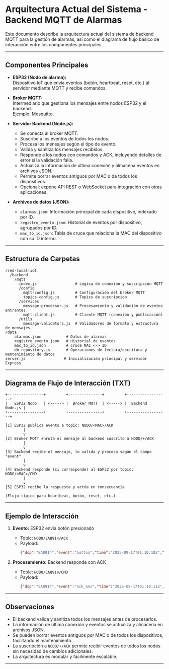 # Arquitectura Actual del Sistema - Backend MQTT de Alarmas

Este documento describe la arquitectura actual del sistema de backend MQTT para la gestión de alarmas, así como el diagrama de flujo básico de interacción entre los componentes principales.

---

## Componentes Principales

- **ESP32 (Nodo de alarma):**  
  Dispositivo IoT que envía eventos (botón, heartbeat, reset, etc.) al servidor mediante MQTT y recibe comandos.

- **Broker MQTT:**  
  Intermediario que gestiona los mensajes entre nodos ESP32 y el backend.  
  Ejemplo: Mosquitto.

- **Servidor Backend (Node.js):**  
  - Se conecta al broker MQTT.
  - Suscribe a los eventos de todos los nodos.
  - Procesa los mensajes según el tipo de evento.
  - Valida y sanitiza los mensajes recibidos.
  - Responde a los nodos con comandos y ACK, incluyendo detalles de error si la validación falla.
  - Actualiza la información de última conexión y almacena eventos en archivos JSON.
  - Permite borrar eventos antiguos por MAC o de todos los dispositivos.
  - Opcional: expone API REST o WebSocket para integración con otras aplicaciones.

- **Archivos de datos (JSON):**
  - `alarmas.json`: Información principal de cada dispositivo, indexado por ID.
  - `registro_evento.json`: Historial de eventos por dispositivo, agrupados por ID.
  - `mac_to_id.json`: Tabla de cruce que relaciona la MAC del dispositivo con su ID interno.

---

## Estructura de Carpetas

```
/red-local-iot
  /backend
    /mqtt
      index.js                 # Lógica de conexión y suscripción MQTT
      /config
        mqtt-config.js         # Configuración del broker MQTT
        topics-config.js       # Topics de suscripcion
      /services
        message-processor.js   # Procesamiento y validación de eventos entrantes
        mqtt-client.js         # Cliente MQTT (conexión y publicación)
      /utils
        message-validators.js  # Validadores de formato y estructura de mensajes
/data
    alarmas.json           # Datos de alarmas
    registro_evento.json   # Historial de eventos
    mac_to_id.json         # Cruce MAC <-> ID
    db-repository.js       # Operaciones de lectura/escritura y mantenimiento de datos
server.js                 # Inicialización principal y servidor Express
```

---

## Diagrama de Flujo de Interacción (TXT)

```
+----------------+         +---------------+         +------------------+
|   ESP32 Nodo   | <-----> |  Broker MQTT  | <-----> |  Backend Node.js |
+----------------+         +---------------+         +------------------+

[1] ESP32 publica evento a topic: NODO/<MAC>/ACK
        |
        v
[2] Broker MQTT enruta el mensaje al backend suscrito a NODO/+/ACK
        |
        v
[3] Backend recibe el mensaje, lo valida y procesa según el campo "event"
        |
        v
[4] Backend responde (si corresponde) al ESP32 por topic: NODO/<MAC>/CMD
        |
        v
[5] ESP32 recibe la respuesta y actúa en consecuencia

(Flujo típico para heartbeat, botón, reset, etc.)
```

---

## Ejemplo de Interacción

1. **Evento:** ESP32 envía botón presionado  
   - Topic: `NODO/EA8914/ACK`
   - Payload:  
     ```json
     {"dsp":"EA8914","event":"button","time":"2025-09-17T01:10:10Z","data":{"nmb-btn":1}}
     ```

2. **Procesamiento:** Backend responde con ACK  
   - Topic: `NODO/EA8914/CMD`
   - Payload:  
     ```json
     {"dsp":"EA8914","event":"ack_ans","time":"2025-09-17T01:10:11Z","status":"ok"}
     ```

---

## Observaciones

- El backend valida y sanitiza todos los mensajes antes de procesarlos.
- La información de última conexión y eventos se actualiza y almacena en archivos JSON.
- Se pueden borrar eventos antiguos por MAC o de todos los dispositivos, facilitando el mantenimiento.
- La suscripción a `NODO/+/ACK` permite recibir eventos de todos los nodos sin necesidad de cambios adicionales.
- La arquitectura es modular y fácilmente escalable.

---